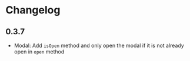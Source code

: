 # Changelog

## 0.3.7

- Modal: Add `isOpen` method and only open the modal if it is not already open in `open` method
